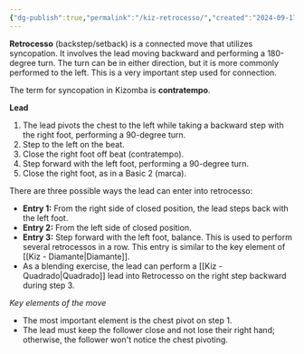 ```yaml
---
{"dg-publish":true,"permalink":"/kiz-retrocesso/","created":"2024-09-17T13:01:09.536-04:00","updated":"2024-09-22T13:53:00.207-04:00"}
---
```



**Retrocesso** (backstep/setback) is a connected move that utilizes syncopation. It involves the lead moving backward and performing a 180-degree turn. The turn can be in either direction, but it is more commonly performed to the left. This is a very important step used for connection.

The term for syncopation in Kizomba is **contratempo**.

**Lead**
1. The lead pivots the chest to the left while taking a backward step with the right foot, performing a 90-degree turn.
2. Step to the left on the beat.
3. Close the right foot off beat (contratempo).
4. Step forward with the left foot, performing a 90-degree turn.
5. Close the right foot, as in a Basic 2 (marca).

There are three possible ways the lead can enter into retrocesso:

- **Entry 1:** From the right side of closed position, the lead steps back with the left foot.
- **Entry 2:** From the left side of closed position.
- **Entry 3:** Step forward with the left foot, balance. This is used to perform several retrocessos in a row. This entry is similar to the key element of [[Kiz - Diamante\|Diamante]].
- As a blending exercise, the lead can perform a [[Kiz - Quadrado\|Quadrado]] lead into Retrocesso on the right step backward during step 3.

*Key elements of the move*
- The most important element is the chest pivot on step 1.
- The lead must keep the follower close and not lose their right hand; otherwise, the follower won't notice the chest pivoting.
